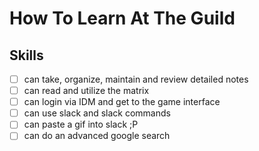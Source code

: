 # How To Learn At The Guild


## Skills

- [ ] can take, organize, maintain and review detailed notes
- [ ] can read and utilize the matrix
- [ ] can login via IDM and get to the game interface
- [ ] can use slack and slack commands
- [ ] can paste a gif into slack ;P
- [ ] can do an advanced google search
